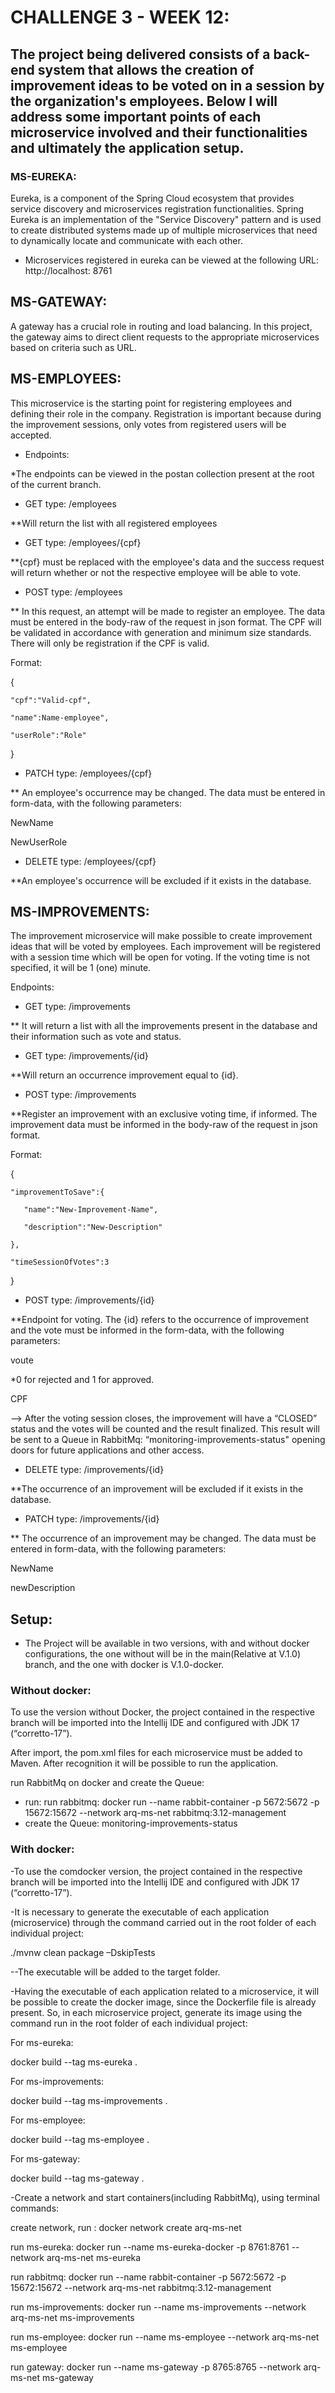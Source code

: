 # CHALLENGE 3 - WEEK 12:

## The project being delivered consists of a back-end system that allows the creation of improvement ideas to be voted on in a session by the organization's employees. Below I will address some important points of each microservice involved and their functionalities and ultimately the application setup.

### MS-EUREKA:

Eureka, is a component of the Spring Cloud ecosystem that provides service discovery and microservices registration functionalities. Spring Eureka is an implementation of the "Service Discovery" pattern and is used to create distributed systems made up of multiple microservices that need to dynamically locate and communicate with each other.

- Microservices registered in eureka can be viewed at the following URL: http://localhost: 8761

## MS-GATEWAY:

A gateway has a crucial role in routing and load balancing. In this project, the gateway aims to direct client requests to the appropriate microservices based on criteria such as URL.

## MS-EMPLOYEES:

This microservice is the starting point for registering employees and defining their role in the company. Registration is important because during the improvement sessions, only votes from registered users will be accepted.

- Endpoints:

*The endpoints can be viewed in the postan collection present at the root of the current branch.

- GET type: /employees

**Will return the list with all registered employees

- GET type: /employees/{cpf}

**{cpf} must be replaced with the employee's data and the success request will return whether or not the respective employee will be able to vote.

- POST type: /employees

** In this request, an attempt will be made to register an employee. The data must be entered in the body-raw of the request in json format. The CPF will be validated in accordance with generation and minimum size standards. There will only be registration if the CPF is valid.

Format:

{

    "cpf":"Valid-cpf",

    "name":Name-employee",

    "userRole":"Role"

}

- PATCH type: /employees/{cpf}

** An employee's occurrence may be changed. The data must be entered in form-data, with the following parameters:

NewName

NewUserRole

- DELETE type: /employees/{cpf}

**An employee's occurrence will be excluded if it exists in the database.

## MS-IMPROVEMENTS:

The improvement microservice will make possible to create improvement ideas that will be voted by employees. Each improvement will be registered with a session time which will be open for voting. If the voting time is not specified, it will be 1 (one) minute.

Endpoints:

- GET type: /improvements

** It will return a list with all the improvements present in the database and their information such as vote and status.

- GET type: /improvements/{id}

**Will return an occurrence improvement equal to {id}.

- POST type: /improvements

**Register an improvement with an exclusive voting time, if informed. The improvement data must be informed in the body-raw of the request in json format.

Format:

{

    "improvementToSave":{

       "name":"New-Improvement-Name",

       "description":"New-Description"

    },

    "timeSessionOfVotes":3

}

- POST type: /improvements/{id}

**Endpoint for voting. The {id} refers to the occurrence of improvement and the vote must be informed in the form-data, with the following parameters:

voute

*0 for rejected and 1 for approved.

CPF

--> After the voting session closes, the improvement will have a “CLOSED” status and the votes will be counted and the result finalized. This result will be sent to a Queue in RabbitMq: “monitoring-improvements-status" opening doors for future applications and other access.

- DELETE type: /improvements/{id}

**The occurrence of an improvement will be excluded if it exists in the database.

- PATCH type: /improvements/{id}

** The occurrence of an improvement may be changed. The data must be entered in form-data, with the following parameters:

NewName

newDescription

## Setup:

- The Project will be available in two versions, with and without docker configurations, the one without will be in the main(Relative at V.1.0) branch, and the one with docker is V.1.0-docker.

### Without docker:

  To use the version without Docker, the project contained in the respective branch will be imported into the Intellij IDE and configured with JDK 17 (“corretto-17”).

  After import, the pom.xml files for each microservice must be added to Maven. After recognition it will be possible to run the application.

  run RabbitMq on docker and create the Queue: 
  - run: run rabbitmq: docker run --name rabbit-container -p 5672:5672 -p 15672:15672 --network arq-ms-net rabbitmq:3.12-management
  - create the Queue: monitoring-improvements-status
  
### With docker:

-To use the comdocker version, the project contained in the respective branch will be imported into the Intellij IDE and configured with JDK 17 (“corretto-17”).

-It is necessary to generate the executable of each application (microservice) through the command carried out in the root folder of each individual project:

  ./mvnw clean package –DskipTests

--The executable will be added to the target folder.

-Having the executable of each application related to a microservice, it will be possible to create the docker image, since the Dockerfile file is already present. So, in each microservice project, generate its image using the command run in the root folder of each individual project:

For ms-eureka:

docker build --tag ms-eureka .

For ms-improvements:

docker build --tag ms-improvements .

For ms-employee:

docker build --tag ms-employee .

For ms-gateway:

docker build --tag ms-gateway .

-Create a network and start containers(including RabbitMq), using terminal commands:

create network, run : docker network create arq-ms-net

run ms-eureka: docker run --name ms-eureka-docker -p 8761:8761 --network arq-ms-net ms-eureka

run rabbitmq: docker run --name rabbit-container -p 5672:5672 -p 15672:15672 --network arq-ms-net rabbitmq:3.12-management

run ms-improvements: docker run --name ms-improvements --network arq-ms-net ms-improvements

run ms-employee: docker run --name ms-employee --network arq-ms-net ms-employee

run gateway: docker run --name ms-gateway -p 8765:8765 --network arq-ms-net ms-gateway
